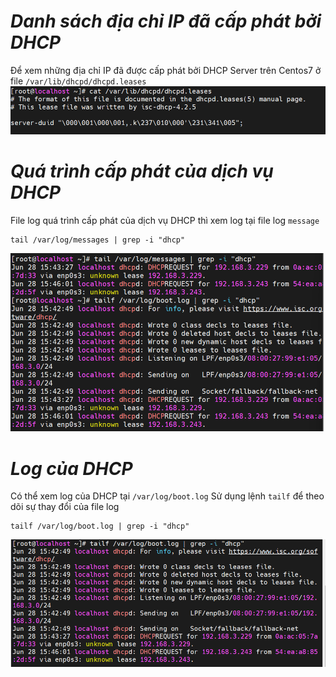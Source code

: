 # ***Danh sách địa chỉ IP đã cấp phát bởi DHCP***
Để xem những địa chỉ IP đã được cấp phát bởi DHCP Server trên Centos7 ở file `/var/lib/dhcpd/dhcpd.leases`
![ima](../IMG/18.png)
# ***Quá trình cấp phát của dịch vụ DHCP***
File log quá trình cấp phát của dịch vụ DHCP thì xem log tại file log `message`
```
tail /var/log/messages | grep -i "dhcp"
```
![ima](../IMG/19.png)

# ***Log của DHCP***
Có thể xem log của DHCP tại `/var/log/boot.log`
Sử dụng lệnh `tailf` để theo dõi sự thay đổi của file log
```
tailf /var/log/boot.log | grep -i "dhcp"
```
![ima](../IMG/20.png)
